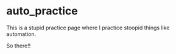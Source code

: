 # auto_practice

This is a stupid practice page where I practice stoopid things like automation.

So there!!